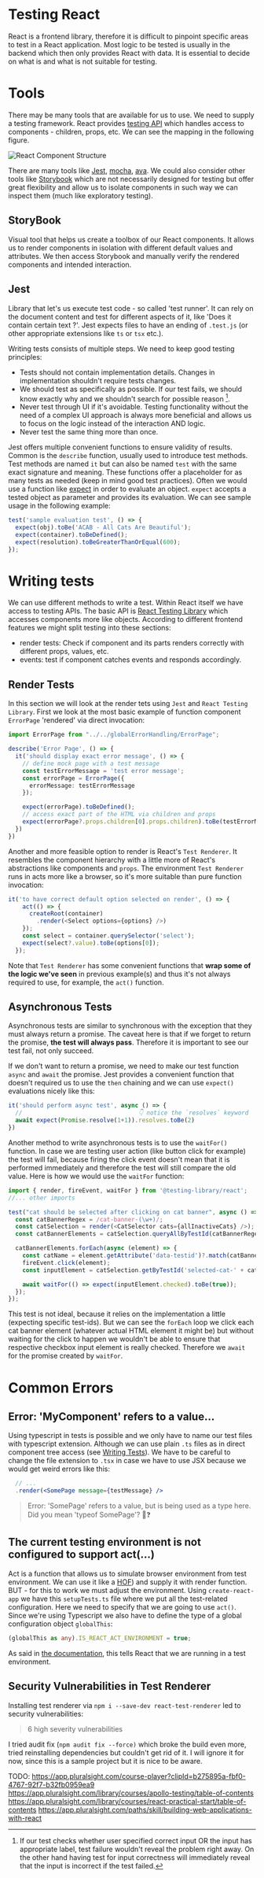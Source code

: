 # Testing React
React is a frontend library, therefore it is difficult to pinpoint specific areas to test in a React application. Most logic to be tested is usually in the backend which then only provides React with data. It is essential to decide on what is and what is not suitable for testing.

# Tools
There may be many tools that are available for us to use. We need to supply a testing framework. React provides [testing API](https://reactjs.org/docs/testing.html) which handles access to components - children, props, etc. We can see the mapping in the following figure.

![React Component Structure][1]

There are many tools like [Jest](https://jestjs.io/), [mocha](https://mochajs.org/), [ava](https://github.com/avajs/ava). We could also consider other tools like [Storybook](https://storybook.js.org/) which are not necessarily designed for testing but offer great flexibility and allow us to isolate components in such way we can inspect them (much like exploratory testing).

## StoryBook
Visual tool that helps us create a toolbox of our React components. It allows us to render components in isolation with different default values and attributes. We then access Storybook and manually verify the rendered components and intended interaction.

## Jest
Library that let's us execute test code - so called 'test runner'. It can rely on the document content and test for different aspects of it, like 'Does it contain certain text ?'.
Jest expects files to have an ending of `.test.js` (or other appropriate extensions like `ts` or `tsx` etc.).

Writing tests consists of multiple steps. We need to keep good testing principles:
- Tests should not contain implementation details. Changes in implementation shouldn't require tests changes.
- We should test as specifically as possible. If our test fails, we should know exactly why and we shouldn't search for possible reason [^1].
- Never test through UI if it's avoidable. Testing functionality without the need of a complex UI approach is always more beneficial and allows us to focus on the logic instead of the interaction AND logic.
- Never test the same thing more than once.

Jest offers multiple convenient functions to ensure validity of results. Common is the `describe` function, usually used to introduce test methods. Test methods are named `it` but can also be named `test` with the same exact signature and meaning. These functions offer a placeholder for as many tests as needed (keep in mind good test practices). Often we would use a function like [expect](https://jestjs.io/docs/expect) in order to evaluate an object. `expect` accepts a tested object as parameter and provides its evaluation. We can see sample usage in the following example:

```js
test('sample evaluation test', () => {
  expect(obj).toBe('ACAB - All Cats Are Beautiful');
  expect(container).toBeDefined();
  expect(resolution).toBeGreaterThanOrEqual(600);
});
```

# Writing tests
We can use different methods to write a test. Within React itself we have access to testing APIs. The basic API is [React Testing Library](https://testing-library.com/docs/react-testing-library/intro) which accesses components more like objects. According to different frontend features we might split testing into these sections:
- render tests: Check if component and its parts renders correctly with different props, values, etc.
- events: test if component catches events and responds accordingly.


## Render Tests
In this section we will look at the render tets using `Jest` and `React Testing Library`. First we look at the most basic example of function component `ErrorPage` 'rendered' via direct invocation:

```ts
import ErrorPage from "../../globalErrorHandling/ErrorPage";

describe('Error Page', () => {
  it('should display exact error message', () => {
    // define mock page with a test message
    const testErrorMessage = 'test error message';
    const errorPage = ErrorPage({
      errorMessage: testErrorMessage
    });

    expect(errorPage).toBeDefined();
    // access exact part of the HTML via children and props
    expect(errorPage?.props.children[0].props.children).toBe(testErrorMessage);
  })
})
```

Another and more feasible option to render is React's `Test Renderer`. It resembles the component hierarchy with a little more of React's abstractions like components and `props`. The environment `Test Renderer` runs in acts more like a browser, so it's more suitable than pure function invocation:

```ts
it('to have correct default option selected on render', () => {
    act(() => {
      createRoot(container)
        .render(<Select options={options} />)
    });
    const select = container.querySelector('select');
    expect(select?.value).toBe(options[0]);
  });
```

Note that `Test Renderer` has some convenient functions that **wrap some of the logic we've seen** in previous example(s) and thus it's not always required to use, for example, the `act()` function.


[^1]: If our test checks whether user specified correct input OR the input has appropriate label, test failure wouldn't reveal the problem right away. On the other hand having test for input correctness will immediately reveal that the input is incorrect if the test failed.

[1]:../.markdown/react-component-data-structure.png

## Asynchronous Tests
Asynchronous tests are similar to synchronous with the exception that they must always return a promise. The caveat here is that if we forget to return the promise, **the test will always pass**. Therefore it is important to see our test fail, not only succeed.

If we don't want to return a promise, we need to make our test function `async` and `await` the promise. Jest provides a convenient function that doesn't required us to use the `then` chaining and we can use `expect()` evaluations nicely like this:

```ts
it('should perform async test', async () => {
  //                                 👇 notice the `resolves` keyword
  await expect(Promise.resolve(1+1)).resolves.toBe(2)
})
```

Another method to write asynchronous tests is to use the `waitFor()` function. In case we are testing user action (like button click for example) the test will fail, because firing the click event doesn't mean that it is performed immediately and therefore the test will still compare the old value. Here is how we would use the `waitFor` function:

```ts
import { render, fireEvent, waitFor } from '@testing-library/react';
//... other imports

test("cat should be selected after clicking on cat banner", async () => {
  const catBannerRegex = /cat-banner-(\w+)/;
  const catSelection = render(<CatSelector cats={allInactiveCats} />);
  const catBannerElements = catSelection.queryAllByTestId(catBannerRegex);

  catBannerElements.forEach(async (element) => {
    const catName = element.getAttribute('data-testid')?.match(catBannerRegex)?.at(1);
    fireEvent.click(element);
    const inputElement = catSelection.getByTestId('selected-cat-' + catName) as HTMLInputElement;

    await waitFor(() => expect(inputElement.checked).toBe(true));
  });
});
```

This test is not ideal, because it relies on the implementation a little (expecting specific test-ids). But we can see the `forEach` loop we click each cat banner element (whatever actual HTML element it might be) but without waiting for the click to happen we wouldn't be able to ensure that respective checkbox input element is really checked. Therefore we `await` for the promise created by `waitFor`.

# Common Errors

## Error: 'MyComponent' refers to a value...
Using typescript in tests is possible and we only have to name our test files with typescript extension. Although we can use plain `.ts` files as in direct component tree access (see [Writing Tests](#writing-tests)). We have to be careful to change the file extension to `.tsx` in case we have to use JSX because we would get weird errors like this:

```jsx
  // ...
  .render(<SomePage message={testMessage} />
```
> Error: 'SomePage' refers to a value, but is being used as a type here. Did you mean 'typeof SomePage'? 🤔❓

## The current testing environment is not configured to support act(…)
Act is a function that allows us to simulate browser environment from test environment. We can use it like a [HOF](../Javascript-notes.md#higher-order-functions-hof)) and supply it with render function. BUT - for this to work we must adjust the environment. Using `create-react-app` we have this `setupTests.ts` file where we put all the test-related configuration. Here we need to specify that we are going to use `act()`. Since we're using Typescript we also have to define the type of a global configuration object `globalThis`:

```ts
(globalThis as any).IS_REACT_ACT_ENVIRONMENT = true;
```

As said in [the documentation](https://reactjs.org/blog/2022/03/08/react-18-upgrade-guide.html#configuring-your-testing-environment), this tells React that we are running in a test environment.


## Security Vulnerabilities in Test Renderer
Installing test renderer via `npm i --save-dev react-test-renderer` led to security vulnerabilities:

> 6 high severity vulnerabilities

I tried audit fix (`npm audit fix --force)` which broke the build even more, tried reinstalling dependencies but couldn't get rid of it. I will ignore it for now, since this is a sample project but it is nice to be aware. 

TODO:
https://app.pluralsight.com/course-player?clipId=b275895a-fbf0-4767-92f7-b32fb0959ea9
https://app.pluralsight.com/library/courses/apollo-testing/table-of-contents
https://app.pluralsight.com/library/courses/react-practical-start/table-of-contents
https://app.pluralsight.com/paths/skill/building-web-applications-with-react